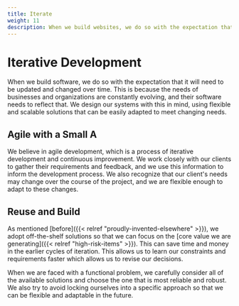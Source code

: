 ```yaml
---
title: Iterate
weight: 11
description: When we build websites, we do so with the expectation that they will need to be updated and changed over time. This is because the needs of businesses and organizations are constantly evolving, and their websites need to reflect that.
---
```


# Iterative Development

When we build software, we do so with the expectation that it will need to be updated and changed over time. This is because the needs of businesses and organizations are constantly evolving, and their software needs to reflect that. We design our systems with this in mind, using flexible and scalable solutions that can be easily adapted to meet changing needs.

## Agile with a Small A

We believe in agile development, which is a process of iterative development and continuous improvement. We work closely with our clients to gather their requirements and feedback, and we use this information to inform the development process. We also recognize that our client's needs may change over the course of the project, and we are flexible enough to adapt to these changes.

## Reuse and Build

As mentioned [before]({{< relref "proudly-invented-elsewhere" >}}), we adopt off-the-shelf solutions so that we can focus on the [core value we are generating]({{< relref "high-risk-items" >}}). This can save time and money in the earlier cycles of iteration. This allows us to learn our constraints and requirements faster which allows us to revise our decisions.

When we are faced with a functional problem, we carefully consider all of the available solutions and choose the one that is most reliable and robust. We also try to avoid locking ourselves into a specific approach so that we can be flexible and adaptable in the future.
